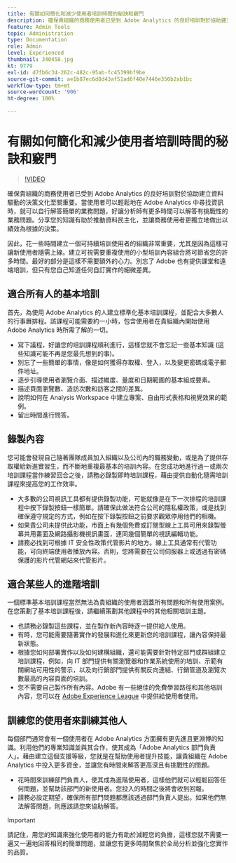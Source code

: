 ```yaml
---
title: 有關如何簡化和減少使用者培訓時間的秘訣和竅門
description: 確保貴組織的商務使用者已受到 Adobe Analytics 的良好培訓對於協助建立資料驅動的決策文化至關重要。當使用者可以輕鬆地在 Adobe Analytics 中尋找資訊時，就可以自行解答簡單的業務問題，好讓分析師有更多時間可以解答有挑戰性的業務問題。分享您的知識有助於推動資料民主化，並讓商務使用者更獨立地做出以績效為根據的決策。
feature: Admin Tools
topic: Administration
type: Documentation
role: Admin
level: Experienced
thumbnail: 340458.jpg
kt: 9779
exl-id: d7fb6c34-262c-482c-95ab-fc45399bf9be
source-git-commit: ae1b87ec6d8d43af51ad6f40e7446e350b2ab1bc
workflow-type: tm+mt
source-wordcount: '906'
ht-degree: 100%

---
```


# 有關如何簡化和減少使用者培訓時間的秘訣和竅門

>[!VIDEO](https://video.tv.adobe.com/v/341110/?quality=12&learn=on&captions=chi_hant)

確保貴組織的商務使用者已受到 Adobe Analytics 的良好培訓對於協助建立資料驅動的決策文化至關重要。當使用者可以輕鬆地在 Adobe Analytics 中尋找資訊時，就可以自行解答簡單的業務問題，好讓分析師有更多時間可以解答有挑戰性的業務問題。分享您的知識有助於推動資料民主化，並讓商務使用者更獨立地做出以績效為根據的決策。

因此，花一些時間建立一個可持續培訓使用者的組織非常重要，尤其是因為這樣可讓新使用者隨需上線。建立可視需要重複使用的小型培訓內容組合將可節省您的許多時間。最好的部分是這樣不需要額外的心力。別忘了 Adobe 也有提供課堂和遠端培訓，但只有您自己知道任何自訂實作的細微差異。


## 適合所有人的基本培訓

首先，為使用 Adobe Analytics 的人建立標準化基本培訓課程，並配合大多數人的行事曆排程。該課程可能需要約一小時，包含使用者在貴組織內開始使用 Adobe Analytics 時所需了解的一切。

* 寫下議程，好讓您的培訓課程順利進行，這樣您就不會忘記一些基本知識 (這些知識可能不再是您最先想到的事)。
* 別忘了一些簡單的事情，像是如何獲得存取權、登入，以及變更密碼或電子郵件地址。
* 逐步引導使用者瀏覽介面、描述維度、量度和日期範圍的基本組成要素。
* 描述頁面瀏覽數、造訪次數和訪客之間的差異。
* 說明如何在 Analysis Workspace 中建立專案、自由形式表格和視覺效果的範例。
* 留出時間進行問答。

## 錄製內容

您可能會發現自己隨著團隊成員加入組織以及公司內的職務變動，或是為了提供存取權給新進實習生，而不斷地重複最基本的培訓內容。在您成功地進行過一或兩次培訓課程當作練習回合之後，請務必錄製即時培訓課程，藉由提供自動化隨需培訓課程來提高您的工作效率。

* 大多數的公司視訊工具都有提供錄製功能，可能就像是在下一次排程的培訓課程中按下錄製按鈕一樣簡單。請確保此做法符合公司的隱私權政策，或是找到確保遵守規定的方式，例如在按下錄製按鈕之前要求觀眾停用他們的相機。
* 如果貴公司未提供此功能，市面上有幾個免費或訂閱型線上工具可用來錄製螢幕共用畫面及網路攝影機視訊畫面，連同幾個簡單的視訊編輯功能。
* 請務必找到可根據 IT 安全性政策代管影片的地方。線上工具通常有代管功能，可向終端使用者播放內容。否則，您將需要在公司伺服器上或透過有密碼保護的影片代管網站來代管影片。

## 適合某些人的進階培訓

一個標準基本培訓課程當然無法為貴組織的使用者涵蓋所有問題和所有使用案例。在您策劃了基本培訓課程後，請繼續策劃其他課程中的其他相關培訓主題。

* 也請務必錄製這些課程，並在製作新內容時逐一提供給人使用。
* 有時，您可能需要隨著實作的發展和進化來更新您的培訓課程，讓內容保持最新狀態。
* 根據您如何部署實作以及如何建構組織，還可能需要針對特定部門或群組建立培訓課程，例如，向 IT 部門提供有關瀏覽器和作業系統使用的培訓、示範有關網站可用性的警示，以及向行銷部門提供有關反向連結、行銷管道及瀏覽次數最高的內容頁面的培訓。
* 您不需要自己製作所有內容。Adobe 有一些絕佳的免費學習路徑和其他培訓內容，您可以在 [Adobe Experience League](https://experienceleague.adobe.com/docs/analytics.html?lang=zh-Hant) 中提供給使用者使用。



## 訓練您的使用者來訓練其他人

每個部門通常會有一個使用者在 Adobe Analytics 方面擁有更先進且更淵博的知識。利用他們的專業知識並與其合作，使其成為「Adobe Analytics 部門負責人」。藉由建立這個支援等級，您就是在幫助使用者提升技能，讓貴組織在 Adobe Analytics 中投入更多資金，並讓您有時間來解答更高深且有挑戰性的問題。

* 花時間來訓練部門負責人，使其成為進階使用者，這樣他們就可以輕鬆回答任何問題，並幫助該部門的新使用者。您投入的時間之後將會收到回報。
* 請務必設定期望，確保所有部門問題都應該透過部門負責人提出。如果他們無法解答問題，則應該請您來協助解答。

>[!IMPORTANT]
>
>請記住，用您的知識來強化使用者的能力有助於減輕您的負擔，這樣您就不需要一遍又一遍地回答相同的簡單問題，並讓您有更多時間聚焦於全局分析並強化您實作的品質。
